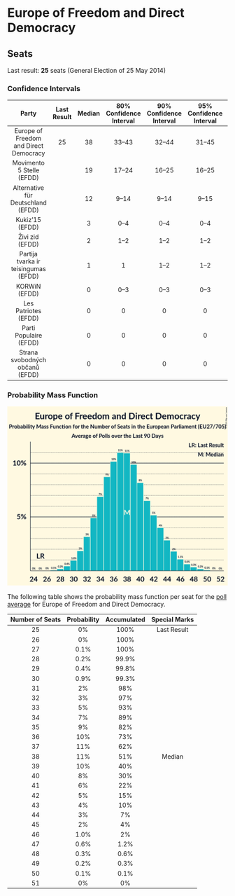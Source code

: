 # Europe of Freedom and Direct Democracy

## Seats

Last result: **25** seats (General Election of 25 May 2014)

### Confidence Intervals

| Party | Last Result | Median | 80% Confidence Interval | 90% Confidence Interval | 95% Confidence Interval | 99% Confidence Interval |
|:-----:|:-----------:|:------:|:-----------------------:|:-----------------------:|:-----------------------:|:-----------------------:|
| Europe of Freedom and Direct Democracy | 25 | 38 | 33–43 | 32–44 | 31–45 | 29–48 |
| Movimento 5 Stelle (EFDD) | | 19 | 17–24 | 16–25 | 16–25 | 15–27 |
| Alternative für Deutschland (EFDD) | | 12 | 9–14 | 9–14 | 9–15 | 8–16 |
| Kukiz’15 (EFDD) | | 3 | 0–4 | 0–4 | 0–4 | 0–5 |
| Živi zid (EFDD) | | 2 | 1–2 | 1–2 | 1–2 | 1–2 |
| Partija tvarka ir teisingumas (EFDD) | | 1 | 1 | 1–2 | 1–2 | 1–2 |
| KORWiN (EFDD) | | 0 | 0–3 | 0–3 | 0–3 | 0–4 |
| Les Patriotes (EFDD) | | 0 | 0 | 0 | 0 | 0 |
| Parti Populaire (EFDD) | | 0 | 0 | 0 | 0 | 0 |
| Strana svobodných občanů (EFDD) | | 0 | 0 | 0 | 0 | 0 |

### Probability Mass Function

![Graph with seats probability mass function not yet produced](average-seats-pmf-europeoffreedomanddirectdemocracy.png "Seats Probability Mass Function")

The following table shows the probability mass function per seat for the [poll average](average.html) for Europe of Freedom and Direct Democracy.

| Number of Seats | Probability | Accumulated | Special Marks |
|:---------------:|:-----------:|:-----------:|:-------------:|
| 25 | 0% | 100% | Last Result |
| 26 | 0% | 100% |  |
| 27 | 0.1% | 100% |  |
| 28 | 0.2% | 99.9% |  |
| 29 | 0.4% | 99.8% |  |
| 30 | 0.9% | 99.3% |  |
| 31 | 2% | 98% |  |
| 32 | 3% | 97% |  |
| 33 | 5% | 93% |  |
| 34 | 7% | 89% |  |
| 35 | 9% | 82% |  |
| 36 | 10% | 73% |  |
| 37 | 11% | 62% |  |
| 38 | 11% | 51% | Median |
| 39 | 10% | 40% |  |
| 40 | 8% | 30% |  |
| 41 | 6% | 22% |  |
| 42 | 5% | 15% |  |
| 43 | 4% | 10% |  |
| 44 | 3% | 7% |  |
| 45 | 2% | 4% |  |
| 46 | 1.0% | 2% |  |
| 47 | 0.6% | 1.2% |  |
| 48 | 0.3% | 0.6% |  |
| 49 | 0.2% | 0.3% |  |
| 50 | 0.1% | 0.1% |  |
| 51 | 0% | 0% |  |


